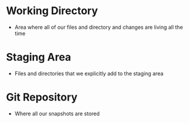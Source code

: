 # Working Directory

- Area where all of our files and directory and changes are living all the time

# Staging Area

- Files and directories that we explicitly add to the staging area

# Git Repository

- Where all our snapshots are stored
